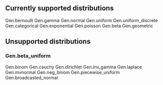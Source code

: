 
## Currently supported distributions
Gen.bernoulli
Gen.gamma
Gen.normal
Gen.uniform
Gen.uniform_discrete
Gen.categorical
Gen.exponential
Gen.poisson
Gen.beta 
Gen.geometric



## Unsupported distributions
### Gen.beta_uniform
Gen.binom
Gen.cauchy
Gen.dirichlet
Gen.inv_gamma
Gen.laplace
Gen.mvnormal
Gen.neg_binom
Gen.piecewise_uniform
Gen.broadcasted_normal
